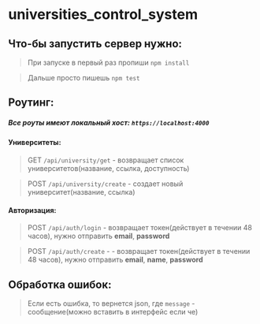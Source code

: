 # universities_control_system
## Что-бы запустить сервер нужно:
> При запуске в первый раз пропиши `npm install`

> Дальше просто пишешь `npm test`


## Роутинг:
##### Все роуты имеют локальный хост: `https://localhost:4000`

#### Университеты:
> GET `/api/university/get` - возвращает список университетов(название, ссылка, доступность)

>POST `/api/university/create` - создает новый университет(название, ссылка)

#### Авторизация:
> POST `/api/auth/login` - возвращает токен(действует в течении 48 часов), нужно отправить **email**, **password**

> POST `/api/auth/create` - - возвращает токен(действует в течении 48 часов), нужно отправить **email**, **name**, **password**


## Обработка ошибок:
> Если есть ошибка, то вернется json, где `message` - сообщение(можно вставить в интерфейс если че)
